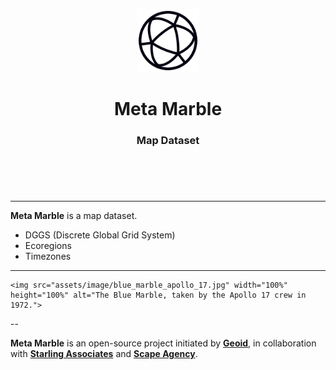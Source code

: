 <header>
<p align="center">
    <img src="assets/image/logo_dark.png" width="20%" height="20%" alt="Geoid Logo">
</p>
<h1 align='center' style='border-bottom: none;'>Meta Marble</h1>
<h3 align='center'>Map Dataset</h3>
</header>
<br>


---


**Meta Marble** is a map dataset.

- DGGS (Discrete Global Grid System)
- Ecoregions
- Timezones

---

    <img src="assets/image/blue_marble_apollo_17.jpg" width="100%" height="100%" alt="The Blue Marble, taken by the Apollo 17 crew in 1972.">

--


**Meta Marble** is an open-source project initiated by **[Geoid](https://www.geoid.org "Geoid website")**, in collaboration with **[Starling Associates](https://www.starling.associates "Starling Associates website")** and **[Scape Agency](https://www.scape.agency "Scape Agency website")**.